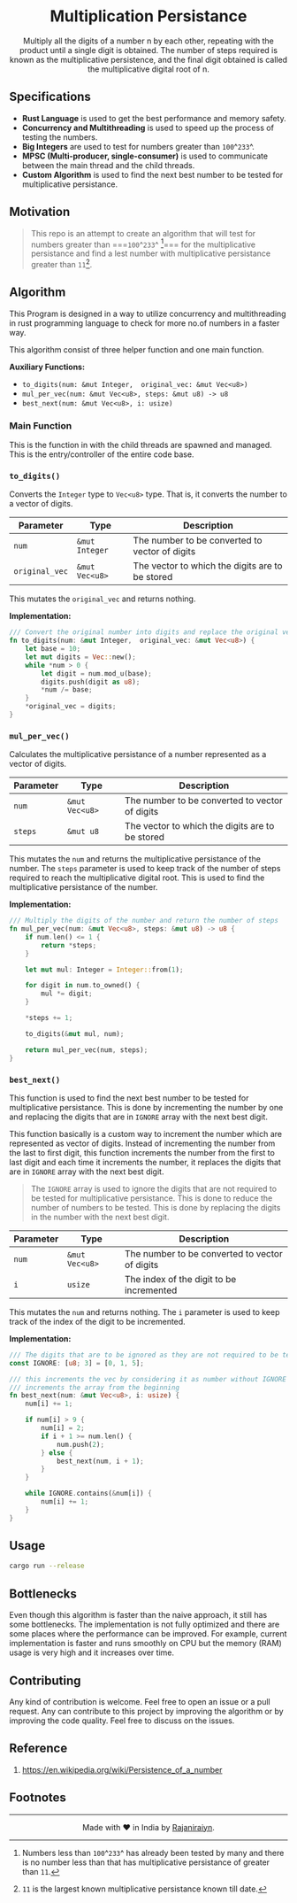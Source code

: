 <div align="center">

# Multiplication Persistance

Multiply all the digits of a number n by each other, repeating with the product until a single digit is obtained. The number of steps required is known as the multiplicative persistence, and the final digit obtained is called the multiplicative digital root of n.

</div>

## Specifications

- **Rust Language** is used to get the best performance and memory safety.
- **Concurrency and Multithreading** is used to speed up the process of testing the numbers.
- **Big Integers** are used to test for numbers greater than `100`^`233`^.
- **MPSC (Multi-producer, single-consumer)** is used to communicate between the main thread and the child threads.
- **Custom Algorithm** is used to find the next best number to be tested for multiplicative persistance.

## Motivation

> This repo is an attempt to create an algorithm that will test for numbers greater than ===`100`^`233`^ [^1]=== for the multiplicative persistance and find a lest number with multiplicative persistance greater than `11`[^2].

## Algorithm

This Program is designed in a way to utilize concurrency and multithreading in rust programming language to check for more no.of numbers in a faster way.

This algorithm consist of three helper function and one main function.

**Auxiliary Functions:**

- `to_digits(num: &mut Integer,  original_vec: &mut Vec<u8>)`
- `mul_per_vec(num: &mut Vec<u8>, steps: &mut u8) -> u8`
- `best_next(num: &mut Vec<u8>, i: usize)`

### Main Function

This is the function in with the child threads are spawned and managed. This is the entry/controller of the entire code base.

### `to_digits()`

Converts the `Integer` type to `Vec<u8>` type. That is, it converts the number to a vector of digits.

| Parameter      | Type           | Description                                     |
| -------------- | -------------- | ----------------------------------------------- |
| `num`          | `&mut Integer` | The number to be converted to vector of digits  |
| `original_vec` | `&mut Vec<u8>` | The vector to which the digits are to be stored |

This mutates the `original_vec` and returns nothing.

**Implementation:**

```rs
/// Convert the original number into digits and replace the original vec with new one
fn to_digits(num: &mut Integer,  original_vec: &mut Vec<u8>) {
    let base = 10;
    let mut digits = Vec::new();
    while *num > 0 {
        let digit = num.mod_u(base);
        digits.push(digit as u8);
        *num /= base;
    }
    *original_vec = digits;
}
```

### `mul_per_vec()`

Calculates the multiplicative persistance of a number represented as a vector of digits.

| Parameter | Type           | Description                                     |
| --------- | -------------- | ----------------------------------------------- |
| `num`     | `&mut Vec<u8>` | The number to be converted to vector of digits  |
| `steps`   | `&mut u8`      | The vector to which the digits are to be stored |

This mutates the `num` and returns the multiplicative persistance of the number. The `steps` parameter is used to keep track of the number of steps required to reach the multiplicative digital root. This is used to find the multiplicative persistance of the number.

**Implementation:**

```rs
/// Multiply the digits of the number and return the number of steps
fn mul_per_vec(num: &mut Vec<u8>, steps: &mut u8) -> u8 {
    if num.len() <= 1 {
        return *steps;
    }

    let mut mul: Integer = Integer::from(1);

    for digit in num.to_owned() {
        mul *= digit;
    }

    *steps += 1;

    to_digits(&mut mul, num);

    return mul_per_vec(num, steps);
}
```

### `best_next()`

This function is used to find the next best number to be tested for multiplicative persistance. This is done by incrementing the number by one and replacing the digits that are in `IGNORE` array with the next best digit.

This function basically is a custom way to increment the number which are represented as vector of digits. Instead of incrementing the number from the last to first digit, this function increments the number from the first to last digit and each time it increments the number, it replaces the digits that are in `IGNORE` array with the next best digit.

> The `IGNORE` array is used to ignore the digits that are not required to be tested for multiplicative persistance. This is done to reduce the number of numbers to be tested. This is done by replacing the digits in the number with the next best digit.

| Parameter | Type           | Description                                    |
| --------- | -------------- | ---------------------------------------------- |
| `num`     | `&mut Vec<u8>` | The number to be converted to vector of digits |
| `i`       | `usize`        | The index of the digit to be incremented       |

This mutates the `num` and returns nothing. The `i` parameter is used to keep track of the index of the digit to be incremented.

**Implementation:**

```rs
/// The digits that are to be ignored as they are not required to be tested
const IGNORE: [u8; 3] = [0, 1, 5];

/// this increments the vec by considering it as number without IGNORE
/// increments the array from the beginning
fn best_next(num: &mut Vec<u8>, i: usize) {
    num[i] += 1;

    if num[i] > 9 {
        num[i] = 2;
        if i + 1 >= num.len() {
            num.push(2);
        } else {
            best_next(num, i + 1);
        }
    }

    while IGNORE.contains(&num[i]) {
        num[i] += 1;
    }
}
```

## Usage

```sh
cargo run --release
```

## Bottlenecks

Even though this algorithm is faster than the naive approach, it still has some bottlenecks. The implementation is not fully optimized and there are some places where the performance can be improved. For example, current implementation is faster and runs smoothly on CPU but the memory (RAM) usage is very high and it increases over time.

## Contributing

Any kind of contribution is welcome. Feel free to open an issue or a pull request.
Any can contribute to this project by improving the algorithm or by improving the code quality. Feel free to discuss on the issues.

## Reference

1. https://en.wikipedia.org/wiki/Persistence_of_a_number

## Footnotes

[^1]: Numbers less than `100`^`233`^ has already been tested by many and there is no number less than that has multiplicative persistance of greater than `11`.
[^2]: `11` is the largest known multiplicative persistance known till date.

---

<div align="center">

Made with ❤️ in India by [Rajaniraiyn](https://dub.sh/raja-portfolio).

</div>
